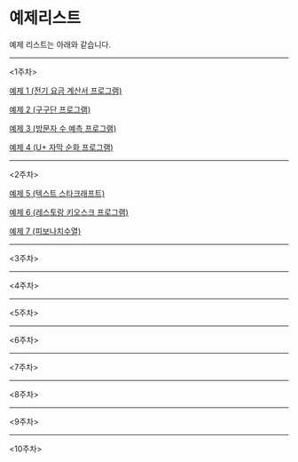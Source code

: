 # 예제리스트
예제 리스트는 아래와 같습니다.

***
<1주차>  

[예제 1 (전기 요금 계산서 프로그램)](https://www.notion.so/1-171f47fb35484fdc9edea21a841fcb19)

[예제 2 (구구단 프로그램)](https://www.notion.so/2-757289d632d442a0abb7f9fe76f030e6)

[예제 3 (방문자 수 예측 프로그램)](https://www.notion.so/3-244a21d1de3848ef943a21698f2d56aa)

[예제 4 (U+ 자막 순화 프로그램)](https://www.notion.so/4-U-3ec95db5917e4d94afa6df24399a6b24)

***
<2주차>  

[예제 5 (텍스트 스타크래프트)](https://www.notion.so/5-9f63704a79094632879ffc68e0658a38)

[예제 6 (레스토랑 키오스크 프로그램)](https://www.notion.so/6-e87419b43050480faa64734ee25978d2)

[예제 7 (피보나치수열)](https://www.notion.so/7-3f990149472a41cf90916e8f59dd053d)

***
<3주차>  
***
<4주차>  
***
<5주차>  
***
<6주차>  
***
<7주차>  
***
<8주차>  
***
<9주차>  
***
<10주차>  

